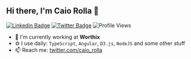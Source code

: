 ## Hi there, I'm Caio Rolla 🎉

[![Linkedin Badge](https://img.shields.io/badge/-Caio%20Rolla-0072b1?style=flat&logo=Linkedin&logoColor=white)](https://www.linkedin.com/in/caio-rolla/ "Connect on LinkedIn")
[![Twitter Badge](https://img.shields.io/badge/-@caio_rolla-00acee?style=flat&logo=Twitter&logoColor=white)](https://twitter.com/intent/follow?screen_name=caio_rolla "Follow on Twitter")
![Profile Views](https://komarev.com/ghpvc/?username=CaioRolla&color=blue)


- 🏢 I'm currently working at **Worthix**
- ⚙️ I use daily: `TypeScript`, `Angular`, `D3.js`, `NodeJS` and some other stuff
- 📫 Reach me: [twitter.com/caio_rolla](https://twitter.com/caio_rolla)

<!-- ## Some of my Github Public Stats

[![My Github Stats](https://github-readme-stats.vercel.app/api?username=CaioRolla&show_icons=true&title_color=fff&icon_color=79ff97&text_color=9f9f9f&bg_color=151515)](https://github.com/CaioRolla) -->